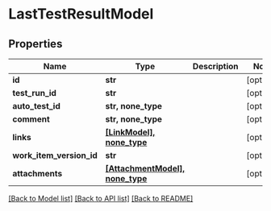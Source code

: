 # LastTestResultModel


## Properties
Name | Type | Description | Notes
------------ | ------------- | ------------- | -------------
**id** | **str** |  | [optional] 
**test_run_id** | **str** |  | [optional] 
**auto_test_id** | **str, none_type** |  | [optional] 
**comment** | **str, none_type** |  | [optional] 
**links** | [**[LinkModel], none_type**](LinkModel.md) |  | [optional] 
**work_item_version_id** | **str** |  | [optional] 
**attachments** | [**[AttachmentModel], none_type**](AttachmentModel.md) |  | [optional] 

[[Back to Model list]](../README.md#documentation-for-models) [[Back to API list]](../README.md#documentation-for-api-endpoints) [[Back to README]](../README.md)


